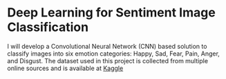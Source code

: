 # Deep Learning for Sentiment Image Classification

I will develop a Convolutional Neural Network (CNN) based solution to classify images into six emotion categories: Happy, Sad, Fear, Pain, Anger, and Disgust. The dataset used in this project is collected from multiple online sources and is available at [Kaggle](https://www.kaggle.com/datasets/yousefmohamed20/sentiment-images-classifier/data.)
